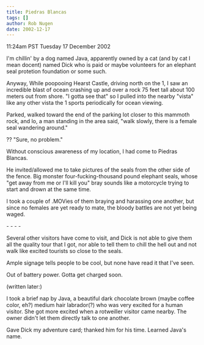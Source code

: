 ```yaml
---
title: Piedras Blancas
tags: []
author: Rob Nugen
date: 2002-12-17
---
```


<p class=date>11:24am PST Tuesday 17 December 2002</p>

<p>I'm chillin' by a dog named Java, apparently owned by a cat (and by
cat I mean docent) named Dick who is paid or maybe volunteers for an
elephant seal protetion foundation or some such.</p>

<p>Anyway, While poopooing Hearst Castle, driving north on the 1, I
saw an incredible blast of ocean crashing up and over a rock 75 feet
tall about 100 meters out from shore.  "I gotta see that" so I pulled
into the nearby "vista" like any other vista the 1 sports periodically
for ocean viewing.</p>

<p>Parked, walked toward the end of the  parking lot closer to this
mammoth rock, and lo, a man standing in the area said, "walk slowly,
there is a female seal wandering around."</p>

<p>??  "Sure, no problem."</p>

<p>Without conscious awareness of my location, I had come to Piedras
Blancas.</p>

<p>He invited/allowed me to take pictures of the seals from the other
side of the fence.  Big monster four-fucking-thousand pound elephant
seals, whose "get away from me or I'll kill you" bray sounds like a
motorcycle trying to start and drown at the same time.</p>

<p>I took a couple of .MOVies of them braying and harassing one
another, but since no females are yet ready to mate, the bloody
battles are not yet being waged.</p>

<p>- - - -</p>

<p>Several other visitors have come to visit, and Dick is not able to
give them all the quality tour that I got, nor able to tell them to
chill the hell out and not walk like excited tourists so close to the
seals.</p>

<p>Ample signage tells people to be cool, but none have read it that
I've seen.</p>

<p>Out of battery power.  Gotta get charged soon.</p>

<p class=note>(written later:)</p>

<p>I took a brief nap by Java, a beautiful dark chocolate brown (maybe
coffee color, eh?) medium hair labrador(?) who was very excited for a
human visitor.  She got more excited when a rotweiller visitor came
nearby.  The owner didn't let them directly talk to one another.</p>

<p>Gave Dick my adventure card; thanked him for his time.  Learned
Java's name.</p>
